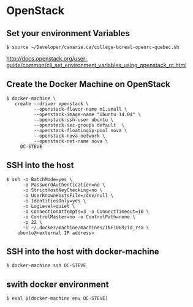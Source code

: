 # OpenStack


## Set your environment Variables

```
$ source ~/Developer/canarie.ca/collège-boréal-openrc-quebec.sh
```

http://docs.openstack.org/user-guide/common/cli_set_environment_variables_using_openstack_rc.html

## Create the Docker Machine on OpenStack

```
$ docker-machine \
   create --driver openstack \
          --openstack-flavor-name m1.small \
          --openstack-image-name "Ubuntu 14.04" \
          --openstack-ssh-user ubuntu \
          --openstack-sec-groups default  \
          --openstack-floatingip-pool nova \
          --openstack-nova-network \
          --openstack-net-name nova \
     QC-STEVE
```

## SSH into the host

```
$ ssh -o BatchMode=yes \
      -o PasswordAuthentication=no \
      -o StrictHostKeyChecking=no \
      -o UserKnownHostsFile=/dev/null \
      -o IdentitiesOnly=yes \
      -o LogLevel=quiet \
      -o ConnectionAttempts=3 -o ConnectTimeout=10 \
      -o ControlMaster=no -o ControlPath=none \
      -p 22 \
      -i ~/.docker/machine/machines/INF1069/id_rsa \
    ubuntu@<external IP address>
```

## SSH into the host with docker-machine 

```
$ docker-machine ssh QC-STEVE
```

## swith docker environment  
```
$ eval $(docker-machine env QC-STEVE)
```

